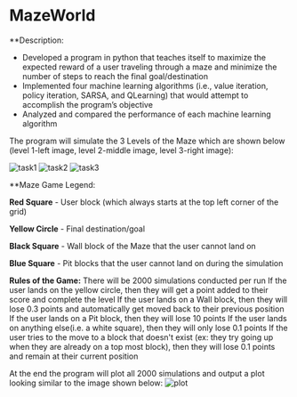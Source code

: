 # MazeWorld
**Description: 

- Developed a program in python that teaches itself to maximize the expected reward of a user traveling through a maze and minimize the number of steps to reach the final goal/destination
- Implemented four machine learning algorithms (i.e., value iteration, policy iteration, SARSA, and QLearning) that would attempt to accomplish the program’s objective 
- Analyzed and compared the performance of each machine learning algorithm 


The program will simulate the 3 Levels of the Maze which are shown below (level 1-left image, level 2-middle image, level 3-right image):

![task1](https://user-images.githubusercontent.com/35521547/119211671-90ee0e80-ba81-11eb-8522-a5caacbf1aad.png)
![task2](https://user-images.githubusercontent.com/35521547/119211674-93e8ff00-ba81-11eb-965f-c3737abad32d.png)
![task3](https://user-images.githubusercontent.com/35521547/119211677-96e3ef80-ba81-11eb-88a9-a01d7de9aeaa.png)

**Maze Game Legend:

**Red Square** - User block (which always starts at the top left corner of the grid)

**Yellow Circle** - Final destination/goal

**Black Square** - Wall block of the Maze that the user cannot land on

**Blue Square** - Pit blocks that the user cannot land on during the simulation

**Rules of the Game:**
There will be 2000 simulations conducted per run
If the user lands on the yellow circle, then they will get a point added to their score and complete the level
If the user lands on a Wall block, then they will lose 0.3 points and automatically get moved back to their previous position
If the user lands on a Pit block, then they will lose 10 points 
If the user lands on anything else(i.e. a white square), then they will only lose 0.1 points
If the user tries to the move to a block that doesn't exist (ex: they try going up when they are already on a top most block), then they will lose 0.1 points and remain at their current position

At the end the program will plot all 2000 simulations and output a plot looking similar to the image shown below:
![plot](https://user-images.githubusercontent.com/35521547/119214208-08786980-ba93-11eb-8a6c-6efe09e8f31b.png)














